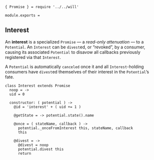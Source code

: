     { Promise } = require '../../will'

    module.exports =



## Interest

An **interest** is a specialized `Promise` — a *read-only attenuation* — to a
`Potential`. An `Interest` can be `divest`ed, or “revoked”, by a consumer,
causing its associated `Potential` to disavow all callbacks previously
registered via that `Interest`.

A `Potential` is automatically `canceled` once it and all `Interest`-holding
consumers have `divest`ed themselves of their interest in the `Potential`’s
fate.

    class Interest extends Promise
      noop = ->
      uid = 0

      constructor: ( potential ) ->
        @id = 'interest' + ( uid += 1 )

        @getState = -> potential.state().name

        @once = ( stateName, callback ) ->
          potential._onceFromInterest this, stateName, callback
          this

        @divest = ->
          @divest = noop
          potential.divest this
          return
